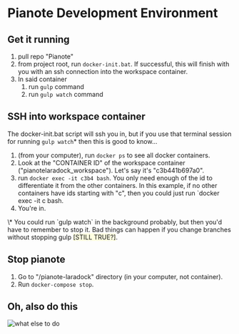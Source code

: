 Pianote Development Environment
================================================

Get it running
-------------------------------------------------

1. pull repo "Pianote"
2. from project root, run `docker-init.bat`. If successful, this will finish with you with an ssh connection into the workspace container.
3. In said container
	1. run `gulp` command
	1. run `gulp watch` command

SSH into workspace container
--------------------------------------------------

The docker-init.bat script will ssh you in, but if you use that terminal session for running `gulp watch`\* then this is good to know...

1. (from your computer), run `docker ps` to see all docker containers.
2. Look at the "CONTAINER ID" of the workspace container ("pianotelaradock_workspace"). Let's say it's "c3b441b697a0".
3. run `docker exec -it c3b4 bash`. You only need enough of the id to differentiate it from the other containers. In this example, if no other containers have ids starting with "c", then you could just run `docker exec -it c bash.
4. You're in.

<span class="small-text">
\* You could run `gulp watch` in the background probably, but then you'd have to remember to stop it. Bad things can happen if you change branches without stopping gulp <span style="background: lightyellow">[STILL TRUE?]</span>.
</span>

Stop pianote
------------------------------------------

1. Go to "/pianote-laradock" directory (in your computer, not container).
2. Run `docker-compose stop`.


Oh, also do this
--------------------------------------------

![what else to do](http://calebfavor.github.io/raildocs/images/pianote-dev-env-missing.gif)